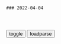 ```tip
### 2022-04-04
```

<table id="tbc" style="white-space:pre-wrap">
</table>
<button onclick="toggleb()">toggle</button>
<button onclick="loadparse()">loadparse</button>
<br>
<!-- 🌸<br>🍅-　-🍑<hr>🍀 -->
<pre>
<textarea rows="30" cols="100" style="display: none" id="tar">

清朝的“宰白鸭”究竟有多残酷？父母亲自陷害，审案g员都不忍心
https://mbd.baidu.com/newspage/data/landingsuper?context=%7B%22nid%22%3A%22news_10508759047598607003%22%7D&n_type=-1&p_from=-1

古时候，有钱有势的大户乡绅们，家里肯定有不少的纨绔子弟，稍有不慎就会犯下王法，但是他们又舍不得让自己的孩子去蹲大狱。

这个时候，他们就会花高价，出钱给穷人、无业游m等底层sh的人，让他们去衙门直接自首，因而收了别人钱财而去替别人顶罪的人，就如同厨房案板上面任人宰割的褪了毛的鸭胚子一样，所以久而久之人们就将这种行为叫做宰白鸭。

不仅g员和当地豪强沆瀣一气，有时候就连认罪的“犯人”的家人都认可了宰白鸭的行为，大家“皆大欢喜”。

父母也不关心他的死活，并且认为就是他不懂事让家里好不容易得来的钱都没了。

<font size="1" style="color:#DCDCDC">2022-04-05</font>

蒋介石加入青帮后，借着师父杜月笙的势力，把欠的债全赖了
https://mbd.baidu.com/newspage/data/videolanding?nid=sv_10860377652454002361&sourceFrom=pc_feedlist

<font size="1" style="color:#DCDCDC">2022-04-04</font>

二战时期，日本学校都教孩子什么？视频内容让人惊人
https://mbd.baidu.com/newspage/data/videolanding?nid=sv_15999905532999985970&sourceFrom=pc_feedlist

日本的学校在训练孩子们刺杀格斗，
目的并不是要孩子们强身健体，而是让他们成为战争的武器和凶器。

战阵训就是不容许活着当俘虏，属于被勇敢，被不怕死。

山本五十六乘飞机外出时，被美国战机击毙，但他的死却被日本当局宣传神话成一个完美的武士殉道，树立成日本孩子的榜样。
丧事喜办。

美军原准备将掉落水中的日军士兵打捞上来，但是当这位日本士兵靠近美军舰只时，却拉响了身上的手雷。

<font size="1" style="color:#DCDCDC">2022-04-04</font>

美前副总统彭斯：拜登对美g造成的伤害比现代历史上任何一位总统都大！
https://mbd.baidu.com/newspage/data/landingsuper?context=%7B%22nid%22%3A%22news_8809120233418025451%22%7D&n_type=-1&p_from=-1

<font size="1" style="color:#DCDCDC">2022-04-04</font>

核查 | zg30年来竟无一人移me罗斯？
https://m.thepaper.cn/baijiahao_17454309

经核查，有关说法并不准确，以2016年-2021年为例，虽然获得e罗斯公m身份的zg人数量每年都不超过100人，但并非为零。

<font size="1" style="color:#DCDCDC">2022-04-04</font>

清朝灭亡后，那些“封疆大吏”都去哪了？
https://baijiahao.baidu.com/s?id=1728701134229447271&wfr=spider&for=pc

因清廷打算将铁路收归g有，四川正兴起保路运动并渐成燎原之势。赵尔丰本人对清廷这一决策也是颇有微词，他同情川人的保路行为，

对于这一合理化建议，清廷不仅没有采纳，反而电令其解散群z，切实弹压。

9月初，端方带领湖北新军第八镇两标士兵离开武h，前往四川。此举导致清廷在武h兵力空虚，为起义提供了绝佳机会。武昌起义消息传来，端方已经感到军心不稳，每人发给一枚银质奖章、五品军功札子一件，以笼络抚慰人心。不过，此举收效甚微，到达资州时，部下哗变，端方及其胞弟端锦均被乱刀砍死。

与之前大多数“封疆大吏”不同，李经羲对g命持相对宽容的态度。比如，他任总督时，有人举报蔡锷是革命党，即使明知道蔡锷在进行革命活动，他对此睁一眼闭一眼，甚至还偷偷拿出银元资助蔡锷。

<font size="1" style="color:#DCDCDC">2022-04-04</font>

清朝灭亡之后，末任的九位总督又何去何从了呢？
https://baijiahao.baidu.com/s?id=1686567428762907054&wfr=spider&for=pc

当年蔡锷曾组织新军密谋反清，这时就有人向李经羲告密，但李经羲并未处置蔡锷，反而告诫蔡锷应该谨慎行事。

蔡锷和李根源在云南讲武堂发展g命志士时，李经羲明知道云南讲武堂已经成了孕育g命d人的摇篮，但是他仍然是睁一只眼闭一只眼，对此装傻充愣。

<font size="1" style="color:#DCDCDC">2022-04-04</font>

推特 Twitter 安卓 App 终于将支持自由复制推文
https://mbd.baidu.com/newspage/data/landingsuper?context=%7B%22nid%22%3A%22news_9157522976950471706%22%7D&n_type=-1&p_from=-1

<font size="1" style="color:#DCDCDC">2022-04-04</font>

饱受争议的电影，巩俐大胆出演，被删减40分钟才可以上映！
https://mbd.baidu.com/newspage/data/videolanding?nid=sv_7775506410007854150&sourceFrom=rec

野蛮人冲进了美院，他们赶走了人体模特，还砸烂了画画的东西。

<font size="1" style="color:#DCDCDC">2022-04-04</font>

一部十分大胆的美g电影，把英g皇室混乱生活演绝了，满屏荷尔蒙
https://mbd.baidu.com/newspage/data/videolanding?nid=sv_10553411054088666367&sourceFrom=pc_feedlist

父亲倒是没有什么反对的，毕竟如果索妮真的嫁入王室，对自己家族得发展也是非常有帮助的。但是索妮的姐姐不愿意妹妹如此冒险，
她怕妹妹适应不了勾心斗角的生活。

自己的地位从侍女到王后，又从王后到囚犯，身份变化得可真快。

不惜牺牲自己，也要为女儿铺好道路。

<font size="1" style="color:#DCDCDC">2022-04-04</font>

假如马云和乔布斯选错搭档，他们的人生会如何？泰g搞笑脑洞短片
https://mbd.baidu.com/newspage/data/videolanding?nid=sv_11281018708537480999&sourceFrom=pc_feedlist

如果当初还处于奋斗期的他们，遇上了糟糕的合伙人，他们的人生会怎么样呢？

别让糟糕的合伙人毁了你的生意，
你们身边有哪些值得吐槽的猪队友呢？

<font size="1" style="color:#DCDCDC">2022-04-04</font>

一个受现代西方思维训练的科学家，竟喜欢道教和炼丹｜探索·发现
https://mbd.baidu.com/newspage/data/videolanding?nid=sv_17549480347803220355&sourceFrom=pc_feedlist

胜冗子，
可以克服混乱的能人。

<font size="1" style="color:#DCDCDC">2022-04-04</font>

爷爷有污点凭啥让我背锅？男子考公务员落选后，哭喊这种政策不公
https://mbd.baidu.com/newspage/data/landingsuper?context=%7B%22nid%22%3A%22news_9327976291838404783%22%7D&n_type=-1&p_from=-1

<font size="1" style="color:#DCDCDC">2022-04-03</font>

哪些所谓的“戒网”神器，真的有那么神奇吗？
https://mbd.baidu.com/newspage/data/landingsuper?context=%7B%22nid%22%3A%22news_9685992864198017594%22%7D&n_type=-1&p_from=-1

<font size="1" style="color:#DCDCDC">2022-04-03</font>

宴会上，欧洲人亲眼目睹草原霸主被人逼着纳贡，后发现是明朝使节
https://mbd.baidu.com/newspage/data/landingsuper?context=%7B%22nid%22%3A%22news_9426677998838679067%22%7D&n_type=-1&p_from=-1

<font size="1" style="color:#DCDCDC">2022-04-03</font>

猴子想越狱，竟然用木棍“撬玻璃”，我命由我不由天！
https://mbd.baidu.com/newspage/data/videolanding?nid=sv_11199762657901555108&sourceFrom=pc_feedlist

<font size="1" style="color:#DCDCDC">2022-04-14</font>

以死亡为代价的急诊前核酸，该结束了！
https://mbd.baidu.com/newspage/data/landingsuper?context=%7B%22nid%22%3A%22news_9446340084252304747%22%7D&n_type=-1&p_from=-1

<font size="1" style="color:#DCDCDC">2022-04-13</font>

我们已知的上海正在消失
https://mbd.baidu.com/newspage/data/landingsuper?context=%7B%22nid%22%3A%22news_8436847715214248574%22%7D&n_type=-1&p_from=-1

如果说病人因为疫情z策而被拒绝收治是一种公共z策失控的极端案例，那么以上看似恶劣程度远低于死人情形的事件，却预示着疫情z策已经可以随意侵入市m的个人生活了。

<font size="1" style="color:#DCDCDC">2022-04-03</font>

台湾新闻：大l穷得吃不起茶叶蛋！大l人：我们穷得只能喝稀粥
https://baijiahao.baidu.com/s?id=1671756378937492047&wfr=spider&for=pc

<font size="1" style="color:#DCDCDC">2022-04-14</font>

台生:台湾人还以为“大陆啃树皮” 其实进步吓死人
https://baijiahao.baidu.com/s?id=1589801249210162464&wfr=spider&for=pc

<font size="1" style="color:#DCDCDC">2022-04-14</font>

饥荒之年老百x啃树皮，上层大鱼大肉，这样的g产片再也拍不出了
https://mbd.baidu.com/newspage/data/videolanding?nid=sv_7095038378622150994&sourceFrom=pc_feedlist

<font size="1" style="color:#DCDCDC">2022-04-14</font>

上海男子被封2个月发现小区绿化带86种野草：43种可食6种有毒-上游新闻 汇聚向上的力量
https://www.cqcb.com/shishijingwei/2022-05-30/4902228_pc.html

<font size="1" style="color:#DCDCDC">2022-05-31</font>

上海一小伙在小区绿化带发现2颗笋，挖走1颗：另1颗给你们留着
https://baijiahao.baidu.com/s?id=1730050304116842491&wfr=spider&for=pc

<font size="1" style="color:#DCDCDC">2022-04-14</font>

上海一小区团购活羊没人会杀，取名“阳成零”，吃秃绿化带……
https://baijiahao.baidu.com/s?id=1729996812366380355&wfr=spider&for=pc

<font size="1" style="color:#DCDCDC">2022-04-14</font>

羊：我吃绿化带都快吃吐了_腾讯新闻
https://new.qq.com/omn/20220412/20220412A0CRC600.html

<font size="1" style="color:#DCDCDC">2022-04-14</font>

27岁，我目睹了一个gj失控的全过程
https://m.thepaper.cn/baijiahao_17590269

<font size="1" style="color:#DCDCDC">2022-04-14</font>

</textarea>
</pre>
<!-- 🍀<br>🍑-　-🍅<hr>🌸 -->

```note
```

<link
  rel="stylesheet"
  href="https://cdn.jsdelivr.net/npm/@fancyapps/ui/dist/fancybox.css"
/>
<script src="https://cdn.jsdelivr.net/npm/@fancyapps/ui@4.0/dist/fancybox.umd.js"></script>

<script type="text/javascript">

var __urlRegex = /(\b(https?|ftp|file):\/\/[-A-Z0-9+&@#\/%?=~_|!:,.;]*[-A-Z0-9+&@#\/%=~_|])/ig;
var __imgRegex = /\.(?:jpe?g|gif|png|webp)$/i;

loadparse();

function parseURL($string){

    var exp = __urlRegex;
    return $string.replace(exp,function(match){
            __imgRegex.lastIndex=0;
            if(__imgRegex.test(match)){
                return '<a data-fancybox="gallery" href="' + match.replace("/p=700", "")
                 + '"><img src="' + match.replace("/p=700", "/p=160x200")+'" width="64"></a>';
            }
            else{
                return '<a href="' + match + '" target="_blank">' + match + '</a>';
            }
        }
    );
}

function loadparse() {
  tbc.innerHTML = parseURL(tar.value);
}

function toggleb() {
  var x = document.getElementById("tar");
  if (x.style.display === "none") {
    x.style.display = "";
  } else {
    x.style.display = "none";
  }
}

</script>
